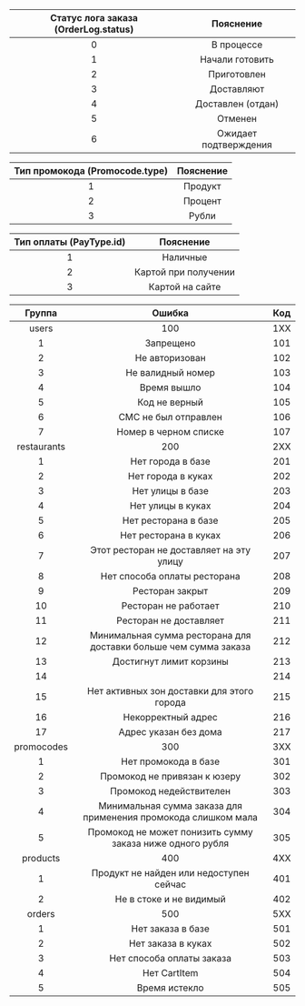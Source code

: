 
| Статус лога заказа (OrderLog.status) |       Пояснение       |
|:------------------------------------:|:---------------------:|
|                  0                   |      В процессе       |
|                  1                   |    Начали готовить    |
|                  2                   |      Приготовлен      |
|                  3                   |      Доставляют       |
|                  4                   |   Доставлен (отдан)   |
|                  5                   |        Отменен        |
|                  6                   | Ожидает подтверждения |

| Тип промокода (Promocode.type) | Пояснение |
|:------------------------------:|:---------:|
|                1               | Продукт   |
|                2               | Процент   |
|                3               | Рубли     |

| Тип оплаты (PayType.id) |       Пояснение      |
|:-----------------------:|:--------------------:|
|            1            | Наличные             |
|            2            | Картой при получении |
|            3            | Картой на сайте      |

|   Группа    |                                   Ошибка                                    | Код |
|:-----------:|:---------------------------------------------------------------------------:|:---:|
|    users    |                                     100                                     | 1XX |
|      1      |                                  Запрещено                                  | 101 |
|      2      |                               Не авторизован                                | 102 |
|      3      |                              Не валидный номер                              | 103 |
|      4      |                                 Время вышло                                 | 104 |
|      5      |                                Код не верный                                | 105 |
|      6      |                            СМС не был отправлен                             | 106 |
|      7      |                            Номер в черном списке                            | 107 |
| restaurants |                                     200                                     | 2XX |
|      1      |                              Нет города в базе                              | 201 |
|      2      |                             Нет города в куках                              | 202 |
|      3      |                              Нет улицы в базе                               | 203 |
|      4      |                              Нет улицы в куках                              | 204 |
|      5      |                            Нет ресторана в базе                             | 205 |
|      6      |                            Нет ресторана в куках                            | 206 |
|      7      |                  Этот ресторан не доставляет на эту улицу                   | 207 |
|      8      |                        Нет способа оплаты ресторана                         | 208 |
|      9      |                               Ресторан закрыт                               | 209 |
|     10      |                            Ресторан не работает                             | 210 |
|     11      |                           Ресторан не доставляет                            | 211 |
|     12      |      Минимальная сумма ресторана для доставки больше чем сумма заказа       | 212 |
|     13      |                           Достигнут лимит корзины                           | 213 |
|     14      |                                                                             | 214 |
|     15      |                 Нет активных зон доставки для этого города                  | 215 |
|     16      |                             Некорректный адрес                              | 216 |
|     17      |                            Адрес указан без дома                            | 217 |
| promocodes  |                                     300                                     | 3XX |
|      1      |                            Нет промокода в базе                             | 301 |
|      2      |                        Промокод не привязан к юзеру                         | 302 |
|      3      |                           Промокод недействителен                           | 303 |
|      4      |       Минимальная сумма заказа для применения промокода слишком мала        | 304 |
|      5      |          Промокод не может понизить сумму заказа ниже одного рубля          | 305 |
|  products   |                                     400                                     | 4XX |
|      1      |                Продукт не найден или недоступен сейчас                      | 401 |
|      2      |                           Не в стоке и не видимый                           | 402 |
|   orders    |                                     500                                     | 5XX |
|      1      |                              Нет заказа в базе                              | 501 |
|      2      |                             Нет заказа в куках                              | 502 |
|      3      |                          Нет способа оплаты заказа                          | 503 |
|      4      |                                Нет CartItem                                 | 504 |
|      5      |                                Время истекло                                | 505 |